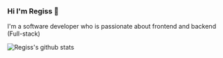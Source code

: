 ### Hi I'm Regiss 👋

I'm a software developer who is passionate about frontend and backend (Full-stack)

![Regiss's github stats](https://github-readme-stats.vercel.app/api?username=anuraghazra)
